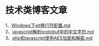 # 技术类博客文章

1、[Windows下git换行符配置.md](https://github.com/solookin/blog/blob/master/Windows%E4%B8%8Bgit%E6%8D%A2%E8%A1%8C%E7%AC%A6%E9%85%8D%E7%BD%AE.md, '')  
2、[javascript解析protobuf中的中文字符.md](https://github.com/solookin/blog/blob/master/javascript%E8%A7%A3%E6%9E%90protobuf%E4%B8%AD%E7%9A%84%E4%B8%AD%E6%96%87%E5%AD%97%E7%AC%A6.md, '')  
3、[php和javascript使用AES加密和解密.md](https://github.com/solookin/blog/blob/master/php%E5%92%8Cjavascript%E4%BD%BF%E7%94%A8AES%E5%8A%A0%E5%AF%86%E5%92%8C%E8%A7%A3%E5%AF%86.md)  
